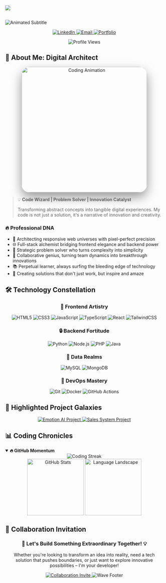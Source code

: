 # <div align="center">
  <img src="https://capsule-render.vercel.app/api?type=waving&color=gradient&customColorList=0,2,2,5,30&height=80&section=header&text=Juan%20José%20Agudelo%20Vélez&fontSize=30&animation=fadeIn&fontAlignY=35&desc=🚀%20Full%20Stack%20Developer%20&%20Digital%20Alchemist%20✨&descAlignY=55&fontColor=ffffff"/>
</div>

## <div align="center">
  ![Animated Subtitle](https://readme-typing-svg.herokuapp.com?font=Fira+Code&weight=600&size=22&duration=3000&pause=1000&color=00F0FF&center=true&width=600&lines=Transforming+Ideas+into+Digital+Realities+%F0%9F%92%A1;Crafting+Code+%E2%9D%A4%EF%B8%8F;Solving+Complex+Challenges+%F0%9F%A7%A9;Building+the+Future+One+Commit+at+a+Time+%F0%9F%8C%9F)
</div>

<div align="center">
  <!-- Social Links with Neon Hover Effects -->
  <p>
    <a href="https://www.linkedin.com/in/juan-jos%C3%A9-agudelo-v%C3%A9lez-38a216271/" target="_blank">
      <img src="https://img.shields.io/badge/LinkedIn-0077B5?style=for-the-badge&logo=linkedin&logoColor=white" alt="LinkedIn" class="social-hover"/>
    </a>
    <a href="mailto:Josefovelez22@gmail.com">
      <img src="https://img.shields.io/badge/Email-EA4335?style=for-the-badge&logo=gmail&logoColor=white" alt="Email" class="social-hover"/>
    </a>
    <a href="https://portfolio-steel-zeta-74.vercel.app/" target="_blank">
      <img src="https://img.shields.io/badge/Portfolio-000000?style=for-the-badge&logo=vercel&logoColor=white" alt="Portfolio" class="social-hover"/>
    </a>
  </p>

  <!-- Animated Profile Views -->
  <img src="https://komarev.com/ghpvc/?username=Josefo22&style=for-the-badge&color=blueviolet&animation=pulse" alt="Profile Views"/>
</div>

## 🌈 About Me: Digital Architect

<div align="center">
  <img src="https://media.giphy.com/media/L1R1tvI9svkIWwpVYr/giphy.gif" width="400" alt="Coding Animation" style="border-radius: 25px; box-shadow: 0 15px 35px rgba(0,0,0,0.4); transition: all 0.3s ease-in-out;" onmouseover="this.style.transform='scale(1.05)'" onmouseout="this.style.transform='scale(1)'"/>
</div>

> 💡 **Code Wizard | Problem Solver | Innovation Catalyst**
> 
> Transforming abstract concepts into tangible digital experiences. My code is not just a solution, it's a narrative of innovation and creativity.

### 🔥 Professional DNA
- 🚀 Architecting responsive web universes with pixel-perfect precision
- 🌐 Full-stack alchemist bridging frontend elegance and backend power
- 🧠 Strategic problem solver who turns complexity into simplicity
- 🤝 Collaborative genius, turning team dynamics into breakthrough innovations
- 📚 Perpetual learner, always surfing the bleeding edge of technology
- 🌈 Creating solutions that don't just work, but inspire and amaze

## 🛠️ Technology Constellation

<div align="center">

  ### 🎨 Frontend Artistry
  ![HTML5](https://img.shields.io/badge/HTML5-E34F26?style=for-the-badge&logo=html5&logoColor=white&animation=fadeIn)
  ![CSS3](https://img.shields.io/badge/CSS3-1572B6?style=for-the-badge&logo=css3&logoColor=white&animation=fadeIn)
  ![JavaScript](https://img.shields.io/badge/JavaScript-F7DF1E?style=for-the-badge&logo=javascript&logoColor=black&animation=fadeIn)
  ![TypeScript](https://img.shields.io/badge/TypeScript-3178C6?style=for-the-badge&logo=typescript&logoColor=white&animation=fadeIn)
  ![React](https://img.shields.io/badge/React-61DAFB?style=for-the-badge&logo=react&logoColor=black&animation=fadeIn)
  ![TailwindCSS](https://img.shields.io/badge/Tailwind_CSS-38B2AC?style=for-the-badge&logo=tailwind-css&logoColor=white&animation=fadeIn)

  ### 🔒 Backend Fortitude
  ![Python](https://img.shields.io/badge/Python-3776AB?style=for-the-badge&logo=python&logoColor=white&animation=fadeIn)
  ![Node.js](https://img.shields.io/badge/Node.js-339933?style=for-the-badge&logo=nodedotjs&logoColor=white&animation=fadeIn)
  ![PHP](https://img.shields.io/badge/PHP-777BB4?style=for-the-badge&logo=php&logoColor=white&animation=fadeIn)
  ![Java](https://img.shields.io/badge/Java-ED8B00?style=for-the-badge&logo=openjdk&logoColor=white&animation=fadeIn)

  ### 💾 Data Realms
  ![MySQL](https://img.shields.io/badge/MySQL-4479A1?style=for-the-badge&logo=mysql&logoColor=white&animation=fadeIn)
  ![MongoDB](https://img.shields.io/badge/MongoDB-47A248?style=for-the-badge&logo=mongodb&logoColor=white&animation=fadeIn)

  ### 🚀 DevOps Mastery
  ![Git](https://img.shields.io/badge/Git-F05032?style=for-the-badge&logo=git&logoColor=white&animation=fadeIn)
  ![Docker](https://img.shields.io/badge/Docker-2496ED?style=for-the-badge&logo=docker&logoColor=white&animation=fadeIn)
  ![GitHub Actions](https://img.shields.io/badge/GitHub_Actions-2088FF?style=for-the-badge&logo=github-actions&logoColor=white&animation=fadeIn)
</div>

## 🌟 Highlighted Project Galaxies

<div align="center">
  <a href="https://github.com/Josefo22/IA-Emociones">
    <img src="https://github-readme-stats.vercel.app/api/pin/?username=Josefo22&repo=IA-Emociones&theme=radical&hide_border=false&bg_color=1A1B27&title_color=58A6FF&icon_color=BF94FF&text_color=C3D1D9&animation=fadeIn" alt="Emotion AI Project"/>
  </a>
  <a href="https://github.com/Josefo22/Sis_ventas3">
    <img src="https://github-readme-stats.vercel.app/api/pin/?username=Josefo22&repo=Sis_ventas3&theme=radical&hide_border=false&bg_color=1A1B27&title_color=58A6FF&icon_color=BF94FF&text_color=C3D1D9&animation=fadeIn" alt="Sales System Project"/>
  </a>
</div>

## 📊 Coding Chronicles

<details open>
  <summary><b>🔥 GitHub Momentum</b></summary>
  <div align="center">
    <img src="https://github-readme-streak-stats.herokuapp.com/?user=Josefo22&theme=radical&hide_border=false&background=1A1B27&stroke=58A6FF&fire=BF94FF&currStreakNum=58A6FF&sideLabels=BF94FF&currStreakLabel=58A6FF&ring=BF94FF&sideNums=BF94FF&animation=fadeIn" alt="Coding Streak"/>
  </div>
</details>

<div align="center">
  <img src="https://github-readme-stats.vercel.app/api?username=Josefo22&show_icons=true&theme=radical&hide_border=false&bg_color=1A1B27&title_color=58A6FF&icon_color=BF94FF&text_color=C3D1D9&animation=fadeIn" alt="GitHub Stats" height="180"/>
  <img src="https://github-readme-stats.vercel.app/api/top-langs/?username=Josefo22&layout=compact&theme=radical&hide_border=false&bg_color=1A1B27&title_color=58A6FF&icon_color=BF94FF&text_color=C3D1D9&animation=fadeIn" alt="Language Landscape" height="180"/>
</div>

## 🌠 Collaboration Invitation

<div align="center">
  <h3>🚀 Let's Build Something Extraordinary Together! 💡</h3>
  
  <p>
    Whether you're looking to transform an idea into reality, 
    need a tech solution that pushes boundaries, or just want to 
    explore innovative possibilities – I'm your developer!
  </p>

  <a href="https://www.linkedin.com/in/juan-jos%C3%A9-agudelo-v%C3%A9lez-38a216271/" target="_blank">
    <img src="https://img.shields.io/badge/Connect_&_Collaborate-0077B5?style=for-the-badge&logo=linkedin&logoColor=white&animation=blinking" alt="Collaboration Invite"/>
  </a>

  <!-- Animated Wave Footer -->
  <img src="https://capsule-render.vercel.app/api?type=waving&color=gradient&customColorList=0,2,2,5,30&height=120&section=footer" alt="Wave Footer"/>
</div>

<!-- Custom CSS for Enhanced Interactions -->
<style>
  .social-hover {
    transition: transform 0.3s ease, box-shadow 0.3s ease;
  }
  .social-hover:hover {
    transform: scale(1.1);
    box-shadow: 0 0 15px rgba(0,123,255,0.5);
  }
  @keyframes pulse {
    0% { transform: scale(1); }
    50% { transform: scale(1.05); }
    100% { transform: scale(1); }
  }
</style>
